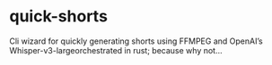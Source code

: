 # quick-shorts
Cli wizard for quickly generating shorts using FFMPEG and OpenAI’s Whisper-v3-largeorchestrated in rust; because why not…
